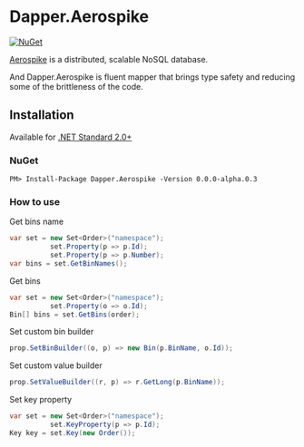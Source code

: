 
[projectUri]: https://github.com/AChehre/Dapper.Aerospike
[projectGit]: git@github.com:AChehre/Dapper.Aerospike.git


# Dapper.Aerospike
[![NuGet](https://img.shields.io/nuget/v/Dapper.Aerospike.svg)](https://www.nuget.org/packages/Dapper.Aerospike)

[Aerospike](https://github.com/aerospike) is a distributed, scalable NoSQL database.

And Dapper.Aerospike is fluent mapper that brings type safety and reducing some of the brittleness of the code.

## Installation
Available for [.NET Standard 2.0+](https://docs.microsoft.com/en-gb/dotnet/standard/net-standard)

### NuGet
```
PM> Install-Package Dapper.Aerospike -Version 0.0.0-alpha.0.3
```

### How to use
Get bins name
```C#
var set = new Set<Order>("namespace");
          set.Property(p => p.Id);
          set.Property(p => p.Number);
var bins = set.GetBinNames();
```
Get bins
```C#
var set = new Set<Order>("namespace");
          set.Property(o => o.Id);
Bin[] bins = set.GetBins(order);
```
Set custom bin builder
```C#
prop.SetBinBuilder((o, p) => new Bin(p.BinName, o.Id));
```
Set custom value builder
```C#
prop.SetValueBuilder((r, p) => r.GetLong(p.BinName));
```
Set key property
```C#
var set = new Set<Order>("namespace");
          set.KeyProperty(p => p.Id);
Key key = set.Key(new Order());
```
